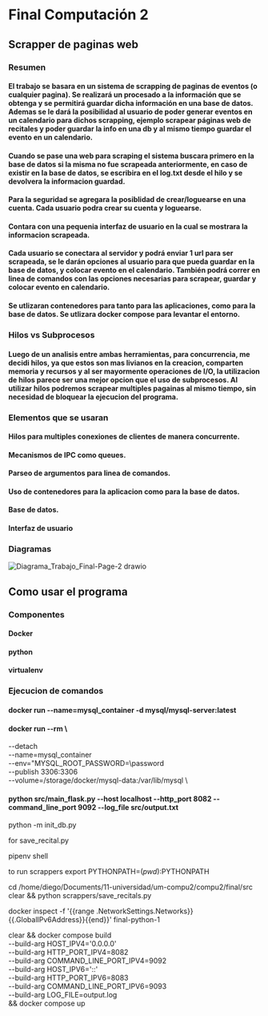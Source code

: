 # Final Computación 2

## Scrapper de paginas web

### Resumen

#### El trabajo se basara en un sistema de scrapping de paginas de eventos (o cualquier pagina). Se realizará un procesado a la información que se obtenga y se permitirá guardar dicha información en una base de datos. Ademas se le dará la posibilidad al usuario de poder generar eventos en un calendario para dichos scrapping, ejemplo scrapear páginas web de recitales y poder guardar la info en una db y al mismo tiempo guardar el evento en un calendario.

#### Cuando se pase una web para scraping el sistema buscara primero en la base de datos si la misma no fue scrapeada anteriormente, en caso de existir en la base de datos, se escribira en el log.txt desde el hilo y se devolvera la informacion guardad.

#### Para la seguridad se agregara la posiblidad de crear/loguearse en una cuenta. Cada usuario podra crear su cuenta y loguearse.

#### Contara con una pequenia interfaz de usuario en la cual se mostrara la informacion scrapeada.

#### Cada usuario se conectara al servidor y podrá enviar 1 url para ser scrapeada, se le darán opciones al usuario para que pueda guardar en la base de datos, y colocar evento en el calendario. También podrá correr en linea de comandos con las opciones necesarias para scrapear, guardar y colocar evento en calendario.

#### Se utlizaran contenedores para tanto para las aplicaciones, como para la base de datos. Se utlizara docker compose para levantar el entorno.

### Hilos vs Subprocesos

#### Luego de un analisis entre ambas herramientas, para concurrencia, me decidi hilos, ya que estos son mas livianos en la creacion, comparten memoria y recursos y al ser mayormente operaciones de I/O, la utilizacion de hilos parece ser una mejor opcion que el uso de subprocesos. Al utilizar hilos podremos scrapear multiples pagainas al mismo tiempo, sin necesidad de bloquear la ejecucion del programa.

### Elementos que se usaran

#### Hilos para multiples conexiones de clientes de manera concurrente.
#### Mecanismos de IPC como queues.
#### Parseo de argumentos para linea de comandos.
#### Uso de contenedores para la aplicacion como para la base de datos.
#### Base de datos.
#### Interfaz de usuario

### Diagramas

![Diagrama_Trabajo_Final-Page-2 drawio](https://github.com/fernan256/compu2/assets/8095849/005de424-642a-4ebc-bd94-e130768220c8)

## Como usar el programa

### Componentes

#### Docker
#### python
#### virtualenv

### Ejecucion de comandos

#### docker run --name=mysql_container -d mysql/mysql-server:latest
#### docker run --rm \
--detach \
--name=mysql_container \
--env="MYSQL_ROOT_PASSWORD=\password \
--publish 3306:3306 \
--volume=/storage/docker/mysql-data:/var/lib/mysql \

#### python src/main_flask.py --host localhost --http_port 8082 --command_line_port 9092 --log_file src/output.txt


python -m init_db.py 

for save_recital.py

pipenv shell


to run scrappers
export PYTHONPATH=$(pwd):$PYTHONPATH

cd /home/diego/Documents/11-universidad/um-compu2/compu2/final/src
 clear && python scrappers/save_recitals.py

docker inspect -f '{{range .NetworkSettings.Networks}}{{.GlobalIPv6Address}}{{end}}' final-python-1

clear && docker compose build \
    --build-arg HOST_IPV4='0.0.0.0' \
    --build-arg HTTP_PORT_IPV4=8082 \
    --build-arg COMMAND_LINE_PORT_IPV4=9092 \
    --build-arg HOST_IPV6='::' \
    --build-arg HTTP_PORT_IPV6=8083 \
    --build-arg COMMAND_LINE_PORT_IPV6=9093 \
    --build-arg LOG_FILE=output.log \
    && docker compose up
